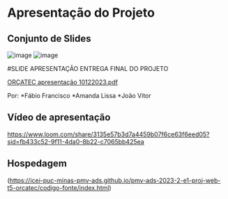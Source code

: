 # Apresentação do Projeto

## Conjunto de Slides

![image](https://github.com/ICEI-PUC-Minas-PMV-ADS/pmv-ads-2023-2-e1-proj-web-t5-orcatec/assets/144942087/75d0fb29-eeb1-4d44-8660-4e9ececb6710)
![image](https://github.com/ICEI-PUC-Minas-PMV-ADS/pmv-ads-2023-2-e1-proj-web-t5-orcatec/assets/144942087/ca2be595-26dd-40f0-b475-e8e3b7538c17)

#SLIDE APRESENTAÇÃO ENTREGA FINAL DO PROJETO 

[ORÇATEC apresentação 10122023.pdf](https://github.com/ICEI-PUC-Minas-PMV-ADS/pmv-ads-2023-2-e1-proj-web-t5-orcatec/files/13627899/ORCATEC.apresentacao.10122023.pdf)

Por:
*Fábio Francisco
*Amanda Lissa
*João Vitor

## Vídeo de apresentação

https://www.loom.com/share/3135e57b3d7a4459b07f6ce63f6eed05?sid=fb433c52-9f11-4da0-8b22-c7065bb425ea

## Hospedagem

(https://icei-puc-minas-pmv-ads.github.io/pmv-ads-2023-2-e1-proj-web-t5-orcatec/codigo-fonte/index.html)

